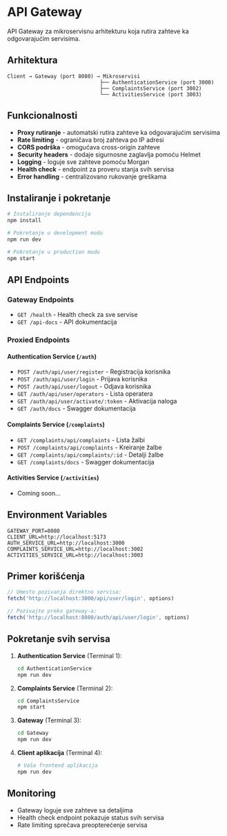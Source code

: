 # API Gateway

API Gateway za mikroservisnu arhitekturu koja rutira zahteve ka odgovarajućim servisima.

## Arhitektura

```
Client → Gateway (port 8080) → Mikroservisi
                              ├── AuthenticationService (port 3000)
                              ├── ComplaintsService (port 3002)  
                              └── ActivitiesService (port 3003)
```

## Funkcionalnosti

- **Proxy rutiranje** - automatski rutira zahteve ka odgovarajućim servisima
- **Rate limiting** - ograničava broj zahteva po IP adresi
- **CORS podrška** - omogućava cross-origin zahteve
- **Security headers** - dodaje sigurnosne zaglavlja pomoću Helmet
- **Logging** - loguje sve zahteve pomoću Morgan
- **Health check** - endpoint za proveru stanja svih servisa
- **Error handling** - centralizovano rukovanje greškama

## Instaliranje i pokretanje

```bash
# Instaliranje dependencija
npm install

# Pokretanje u development modu
npm run dev

# Pokretanje u production modu
npm start
```

## API Endpoints

### Gateway Endpoints
- `GET /health` - Health check za sve servise
- `GET /api-docs` - API dokumentacija

### Proxied Endpoints

#### Authentication Service (`/auth`)
- `POST /auth/api/user/register` - Registracija korisnika
- `POST /auth/api/user/login` - Prijava korisnika
- `POST /auth/api/user/logout` - Odjava korisnika
- `GET /auth/api/user/operators` - Lista operatera
- `GET /auth/api/user/activate/:token` - Aktivacija naloga
- `GET /auth/docs` - Swagger dokumentacija

#### Complaints Service (`/complaints`)
- `GET /complaints/api/complaints` - Lista žalbi
- `POST /complaints/api/complaints` - Kreiranje žalbe
- `GET /complaints/api/complaints/:id` - Detalji žalbe
- `GET /complaints/docs` - Swagger dokumentacija

#### Activities Service (`/activities`)
- Coming soon...

## Environment Variables

```env
GATEWAY_PORT=8080
CLIENT_URL=http://localhost:5173
AUTH_SERVICE_URL=http://localhost:3000
COMPLAINTS_SERVICE_URL=http://localhost:3002
ACTIVITIES_SERVICE_URL=http://localhost:3003
```

## Primer korišćenja

```javascript
// Umesto pozivanja direktno servisa:
fetch('http://localhost:3000/api/user/login', options)

// Pozivajte preko gateway-a:
fetch('http://localhost:8080/auth/api/user/login', options)
```

## Pokretanje svih servisa

1. **Authentication Service** (Terminal 1):
   ```bash
   cd AuthenticationService
   npm run dev
   ```

2. **Complaints Service** (Terminal 2):
   ```bash
   cd ComplaintsService
   npm start
   ```

3. **Gateway** (Terminal 3):
   ```bash
   cd Gateway
   npm run dev
   ```

4. **Client aplikacija** (Terminal 4):
   ```bash
   # Vaša frontend aplikacija
   npm run dev
   ```

## Monitoring

- Gateway loguje sve zahteve sa detaljima
- Health check endpoint pokazuje status svih servisa
- Rate limiting sprečava preopterećenje servisa